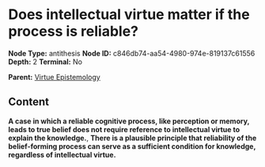# Does intellectual virtue matter if the process is reliable?

**Node Type:** antithesis
**Node ID:** c846db74-aa54-4980-974e-819137c61556
**Depth:** 2
**Terminal:** No

**Parent:** [Virtue Epistemology](virtue-epistemology.md)

## Content

**A case in which a reliable cognitive process, like perception or memory, leads to true belief does not require reference to intellectual virtue to explain the knowledge.**, **There is a plausible principle that reliability of the belief-forming process can serve as a sufficient condition for knowledge, regardless of intellectual virtue.**
